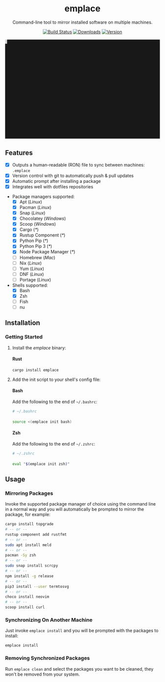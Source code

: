 <h1 align="center">emplace</h1>
<p align="center">
   Command-line tool to mirror installed software on multiple machines.
</p>

<p align="center">
   <a href="https://actions-badge.atrox.dev/tversteeg/emplace/goto"><img src="https://img.shields.io/endpoint.svg?url=https%3A%2F%2Factions-badge.atrox.dev%2Ftversteeg%2Femplace%2Fbadge&style=flat" alt="Build Status"/></a>
   <a href="https://github.com/tversteeg/emplace/releases"><img src="https://img.shields.io/crates/d/emplace.svg" alt="Downloads"/></a>
   <a href="https://crates.io/crates/emplace"><img src="https://img.shields.io/crates/v/emplace.svg" alt="Version"/></a>
   <br/><br/>
   
   <img src="docs/capture.svg"/>
   <br/>
</p>

## Features

- [x] Outputs a human-readable (RON) file to sync between machines: `.emplace`
- [x] Version control with git to automatically push & pull updates
- [x] Automatic prompt after installing a package
- [x] Integrates well with dotfiles repositories
- Package managers supported:
   - [x] Apt (_Linux_)
   - [x] Pacman (_Linux_)
   - [x] Snap (_Linux_)
   - [x] Chocolatey (_Windows_)
   - [x] Scoop (_Windows_)
   - [x] Cargo (_*_)
   - [x] Rustup Component (_*_)
   - [x] Python Pip (_*_)
   - [x] Python Pip 3 (_*_)
   - [x] Node Package Manager (_*_)
   - [ ] Homebrew (_Mac_)
   - [ ] Nix (_Linux_)
   - [ ] Yum (_Linux_)
   - [ ] DNF (_Linux_)
   - [ ] Portage (_Linux_)
- Shells supported:
   - [x] Bash
   - [x] Zsh
   - [ ] Fish
   - [ ] nu

## Installation

### Getting Started

1. Install the *emplace* binary:

   #### Rust
   
   ```sh
   cargo install emplace
   ```

2. Add the init script to your shell's config file:

   #### Bash
   
   Add the following to the end of `~/.bashrc`:
   
   ```sh
   # ~/.bashrc
   
   source <(emplace init bash)
   ```

   #### Zsh
   
   Add the following to the end of `~/.zshrc`:
   
   ```sh
   # ~/.zshrc
   
   eval "$(emplace init zsh)"
   ```
   
## Usage

### Mirroring Packages

Invoke the supported package manager of choice using the command line in a normal way and you will automatically be prompted to mirror the package, for example:

```sh
cargo install topgrade
# -- or --
rustup component add rustfmt
# -- or --
sudo apt install meld
# -- or --
pacman -Sy zsh
# -- or --
sudo snap install scrcpy
# -- or --
npm install -g release
# -- or --
pip3 install --user termtosvg
# -- or --
choco install neovim
# -- or --
scoop install curl
```

### Synchronizing On Another Machine

Just invoke `emplace install` and you will be prompted with the packages to install:

```sh
emplace install
```

### Removing Synchronized Packages

Run `emplace clean` and select the packages you want to be cleaned, they won't be removed from your system.
